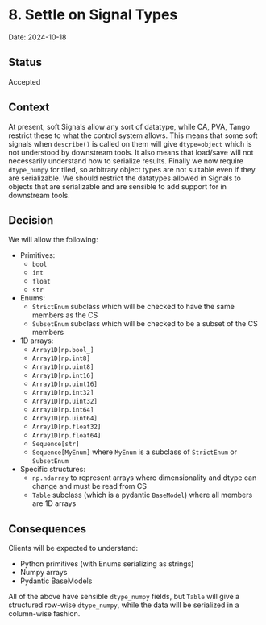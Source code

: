 # 8. Settle on Signal Types
Date: 2024-10-18

## Status

Accepted

## Context

At present, soft Signals allow any sort of datatype, while CA, PVA, Tango restrict these to what the control system allows. This means that some soft signals when `describe()` is called on them will give `dtype=object` which is not understood by downstream tools. It also means that load/save will not necessarily understand how to serialize results. Finally we now require `dtype_numpy` for tiled, so arbitrary object types are not suitable even if they are serializable. We should restrict the datatypes allowed in Signals to objects that are serializable and are sensible to add support for in downstream tools.

## Decision

We will allow the following:
- Primitives:
    - `bool`
    - `int`
    - `float`
    - `str`
- Enums:
    - `StrictEnum` subclass which will be checked to have the same members as the CS
    - `SubsetEnum` subclass which will be checked to be a subset of the CS members
- 1D arrays:
    - `Array1D[np.bool_]`
    - `Array1D[np.int8]`
    - `Array1D[np.uint8]`
    - `Array1D[np.int16]`
    - `Array1D[np.uint16]`
    - `Array1D[np.int32]`
    - `Array1D[np.uint32]`
    - `Array1D[np.int64]`
    - `Array1D[np.uint64]`
    - `Array1D[np.float32]`
    - `Array1D[np.float64]`
    - `Sequence[str]`
    - `Sequence[MyEnum]` where `MyEnum` is a subclass of `StrictEnum` or `SubsetEnum`
- Specific structures:
    - `np.ndarray` to represent arrays where dimensionality and dtype can change and must be read from CS
    - `Table` subclass (which is a pydantic `BaseModel`) where all members are 1D arrays

## Consequences

Clients will be expected to understand:
- Python primitives (with Enums serializing as strings)
- Numpy arrays
- Pydantic BaseModels

All of the above have sensible `dtype_numpy` fields, but `Table` will give a structured row-wise `dtype_numpy`, while the data will be serialized in a column-wise fashion.

